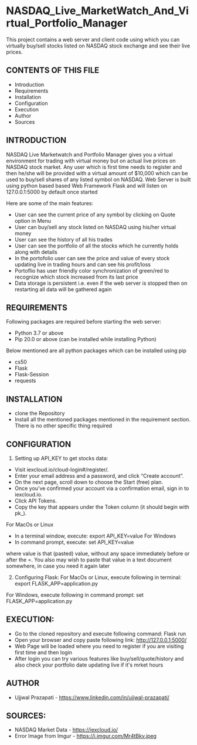 # NASDAQ_Live_MarketWatch_And_Virtual_Portfolio_Manager
This project contains a web server and client code using which you can virtually buy/sell stocks listed on NASDAQ stock exchange and see their live prices.

CONTENTS OF THIS FILE
---------------------

 * Introduction
 * Requirements
 * Installation
 * Configuration
 * Execution
 * Author
 * Sources


INTRODUCTION
------------

NASDAQ Live Marketwatch and Portfolio Manager gives you a virtual environment for trading with virtual money but on 
actual live prices on NASDAQ stock market. 
Any user which is first time needs to register and then he/she will be provided with a virtual amount of $10,000
which can be used to buy/sell shares of any listed symbol on NASDAQ. 
Web Server is built using python based based Web Framework Flask and will listen on 127.0.0.1:5000 by default once started

Here are some of the main features:
 * User can see the current price of any symbol by clicking on Quote option in Menu
 * User can buy/sell any stock listed on NASDAQ using his/her virtual money
 * User can see the history of all his trades
 * User can see the portfolio of all the stocks which he currently holds along with details
 * In the portofolio user can see the price and value of every stock updating live in trading hours and can see his profit/loss
 * Portoflio has user friendly color synchronization of green/red to recognize which stock increased from its last price
 * Data storage is persistent i.e. even if the web server is stopped then on restarting all data will be gathered again


REQUIREMENTS
------------

Following packages are required before starting the web server:
   - Python 3.7 or above
   - Pip 20.0 or above (can be installed while installing Python)

   Below mentioned are all python packages which can be installed using pip
   - cs50
   - Flask 
   - Flask-Session
   - requests



INSTALLATION
------------

- clone the Repository
- Install all the mentioned packages mentioned in the requirement section. There is no other specific thing required


CONFIGURATION
-------------

1) Setting up API_KEY to get stocks data:

- Visit iexcloud.io/cloud-login#/register/.
- Enter your email address and a password, and click “Create account”.
- On the next page, scroll down to choose the Start (free) plan.
- Once you’ve confirmed your account via a confirmation email, sign in to iexcloud.io.
- Click API Tokens.
- Copy the key that appears under the Token column (it should begin with pk_).

For MacOs or Linux
- In a terminal window, execute:
export API_KEY=value
For Windows
- In command prompt, execute:
set API_KEY=value

where value is that (pasted) value, without any space immediately before or after the =. You also may wish to paste that value in a text document somewhere, in case you need it again later


2) Configuring Flask:
  For MacOs or Linux, execute following in terminal:
      export FLASK_APP=application.py

  For Windows, execute following in command prompt:
      set FLASK_APP=application.py



EXECUTION:
---------

- Go to the cloned repository and execute following command:
      Flask run
- Open your browser and copy paste following link:
      http://127.0.0.1:5000/
- Web Page will be loaded where you need to register if you are visiting first time and then login
- After login you can try various features like buy/sell/quote/history and also check your portfolio date updating live if it's mrket hours 



AUTHOR
-----------

 * Ujjwal Prazapati - https://www.linkedin.com/in/ujjwal-prazapati/



SOURCES:
----------

 * NASDAQ Market Data  - https://iexcloud.io/
 * Error Image from Imgur - https://i.imgur.com/Mr4tBkv.jpeg 



